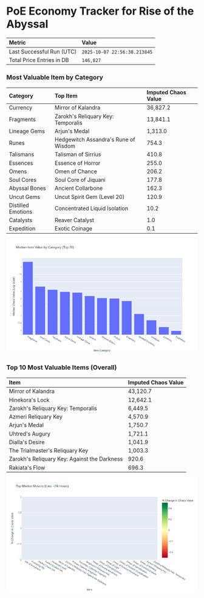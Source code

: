 # PoE Economy Tracker for Rise of the Abyssal

<!-- START_MAINTENANCE -->
| Metric | Value |
|:---|:---|
| Last Successful Run (UTC) | `2025-10-07 22:56:38.213845` |
| Total Price Entries in DB | `146,827` |

<!-- END_MAINTENANCE -->

<!-- START_DATAFRAME_DEBUG -->
<!-- END_DATAFRAME_DEBUG -->

<!-- START_CATEGORY_ANALYSIS -->
### Most Valuable Item by Category
| Category | Top Item | Imputed Chaos Value |
| :--- | :--- | :--- |
| Currency | Mirror of Kalandra | 36,827.2 |
| Fragments | Zarokh's Reliquary Key: Temporalis | 13,841.1 |
| Lineage Gems | Arjun's Medal | 1,313.0 |
| Runes | Hedgewitch Assandra's Rune of Wisdom | 754.3 |
| Talismans | Talisman of Sirrius | 410.8 |
| Essences | Essence of Horror | 255.0 |
| Omens | Omen of Chance | 206.2 |
| Soul Cores | Soul Core of Jiquani | 177.8 |
| Abyssal Bones | Ancient Collarbone | 162.3 |
| Uncut Gems | Uncut Spirit Gem (Level 20) | 120.9 |
| Distilled Emotions | Concentrated Liquid Isolation | 10.2 |
| Catalysts | Reaver Catalyst | 1.0 |
| Expedition | Exotic Coinage | 0.1 |


![Category Analysis Chart](charts/category_analysis.png)
<!-- END_ANALYSIS -->

<!-- START_ANALYSIS -->
### Top 10 Most Valuable Items (Overall)
| Item | Imputed Chaos Value |
| :--- | :--- |
| Mirror of Kalandra | 43,120.7 |
| Hinekora's Lock | 12,642.1 |
| Zarokh's Reliquary Key: Temporalis | 6,449.5 |
| Azmeri Reliquary Key | 4,570.9 |
| Arjun's Medal | 1,750.7 |
| Uhtred's Augury | 1,721.1 |
| Dialla's Desire | 1,041.9 |
| The Trialmaster's Reliquary Key | 1,003.3 |
| Zarokh's Reliquary Key: Against the Darkness | 920.6 |
| Rakiata's Flow | 696.3 |


![Market Movers Chart](charts/market_movers.png)
<!-- END_ANALYSIS -->
